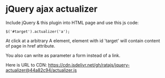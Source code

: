 jQuery ajax actualizer
======

Include jQuery & this plugin into HTML page and use this js code:

   `$('#target').actualizer('a');`

At click at a arbitrary A element, element with id 'target' will contain content of page in href attribute.

You also can write as parameter a form instead of a link.

Here is URL to CDN: https://cdn.jsdelivr.net/gh/ratajs/jquery-actualizer@44a82c94/actualizer.js
